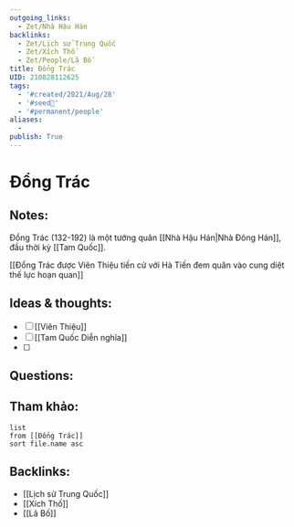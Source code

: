 ```yaml
---
outgoing_links:
  - Zet/Nhà Hậu Hán
backlinks:
  - Zet/Lịch sử Trung Quốc
  - Zet/Xích Thố
  - Zet/People/Lã Bố
title: Đổng Trác
UID: 210828112625
tags:
  - '#created/2021/Aug/28'
  - '#seed🥜'
  - '#permanent/people'
aliases:
  - 
publish: True
---
```

# Đổng Trác

## Notes:
Đổng Trác (132-192) là một tướng quân [[Nhà Hậu Hán|Nhà Đông Hán]], đầu thời kỳ [[Tam Quốc]].

[[Đổng Trác được Viên Thiệu tiến cử với Hà Tiến đem quân vào cung diệt thế lực hoạn quan]]

## Ideas & thoughts:
- [ ] [[Viên Thiệu]]
- [ ] [[Tam Quốc Diễn nghĩa]]
- [ ] 
## Questions:


## Tham khảo:
```dataview
list
from [[Đổng Trác]]
sort file.name asc
```
## Backlinks:
- [[Lịch sử Trung Quốc]]
- [[Xích Thố]]
- [[Lã Bố]]
